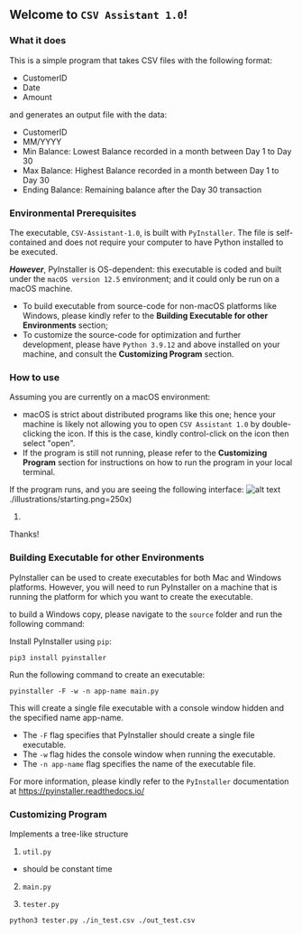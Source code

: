 ## Welcome to `CSV Assistant 1.0`!


### What it does
This is a simple program that takes CSV files with the following format:
* CustomerID
* Date
* Amount

and generates an output file with the data:
* CustomerID
* MM/YYYY
* Min Balance: Lowest Balance recorded in a month between Day 1 to Day 30
* Max Balance: Highest Balance recorded in a month between Day 1 to Day 30
* Ending Balance: Remaining balance after the Day 30 transaction


### Environmental Prerequisites
The executable, `CSV-Assistant-1.0`, is built with `PyInstaller`. The file is self-contained
and does not require your computer to have Python installed to be executed.

***However***, PyInstaller is OS-dependent: this executable is coded and built 
under the `macOS version 12.5` environment; and it could only be run on a macOS 
machine. 
* To build executable from source-code for non-macOS platforms like Windows, 
please kindly refer to the **Building Executable for other Environments** section;
* To customize the source-code for optimization and further development, please
have `Python 3.9.12` and above installed on your machine, and consult the 
**Customizing Program** section.


### How to use 
Assuming you are currently on a macOS environment:
* macOS is strict about distributed programs like this one; hence your machine is
likely not allowing you to open `CSV Assistant 1.0` by double-clicking the icon.
If this is the case, kindly control-click on the icon then select "open".
* If the program is still not running, please refer to the **Customizing Program** 
section for instructions on how to run the program in your local terminal.

If the program runs, and you are seeing the following interface:
![alt text](./starting.png)
./illustrations/starting.png=250x)

1. 

Thanks!

### Building Executable for other Environments
PyInstaller can be used to create executables for both Mac and Windows platforms. 
However, you will need to run PyInstaller on a machine that is running the 
platform for which you want to create the executable.

to build a Windows copy, please navigate to the `source` folder and run the 
following command: 

Install PyInstaller using `pip`:
```commandline
pip3 install pyinstaller
```
Run the following command to create an executable:
```commandline
pyinstaller -F -w -n app-name main.py
```
This will create a single file executable with a console window hidden and the specified name app-name.
* The `-F` flag specifies that PyInstaller should create a single file executable.
* The `-w` flag hides the console window when running the executable.
* The `-n app-name` flag specifies the name of the executable file.

For more information, please kindly refer to the `PyInstaller` documentation at https://pyinstaller.readthedocs.io/


### Customizing Program 
Implements a tree-like structure

1. `util.py` 
- should be constant time 
2. `main.py`

3. `tester.py`
```commandline
python3 tester.py ./in_test.csv ./out_test.csv
```
